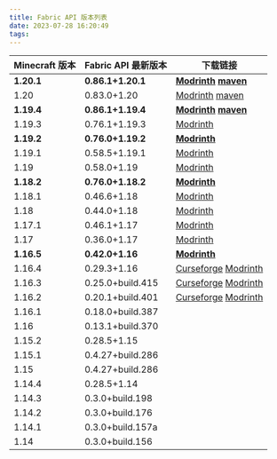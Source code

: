 ```yaml
---
title: Fabric API 版本列表
date: 2023-07-28 16:20:49
tags:
---
```

| Minecraft 版本 | Fabric API 最新版本 | 下载链接                                                                                                                                                                                                                      |
| -------------- | ------------------- | ----------------------------------------------------------------------------------------------------------------------------------------------------------------------------------------------------------------------------- |
| **1.20.1**     | **0.86.1+1.20.1**   | **[Modrinth](https://cdn.modrinth.com/data/P7dR8mSH/versions/XheZ9iGK/fabric-api-0.86.1%2B1.20.1.jar) [maven](https://maven.fabricmc.net/net/fabricmc/fabric-api/fabric-api/0.86.1%2B1.20.1/fabric-api-0.86.1%2B1.20.1.jar)** |
| 1.20           | 0.83.0+1.20         | [Modrinth](https://cdn.modrinth.com/data/P7dR8mSH/versions/n2c5lxAo/fabric-api-0.83.0%2B1.20.jar) [maven](https://maven.fabricmc.net/net/fabricmc/fabric-api/fabric-api/0.83.0%2B1.20/fabric-api-0.83.0%2B1.20.jar)           |
| **1.19.4**     | **0.86.1+1.19.4**   | **[Modrinth](https://cdn.modrinth.com/data/P7dR8mSH/versions/uIYkhRbX/fabric-api-0.86.1%2B1.19.4.jar) [maven](https://maven.fabricmc.net/net/fabricmc/fabric-api/fabric-api/0.86.1%2B1.19.4/fabric-api-0.86.1%2B1.19.4.jar)** |
| 1.19.3         | 0.76.1+1.19.3       | [Modrinth](https://cdn.modrinth.com/data/P7dR8mSH/versions/jyKnHEDY/fabric-api-0.76.1%2B1.19.3.jar)                                                                                                                           |
| **1.19.2**     | **0.76.0+1.19.2**   | **[Modrinth](https://cdn.modrinth.com/data/P7dR8mSH/versions/hfsU4hXq/fabric-api-0.76.0%2B1.19.2.jar)**                                                                                                                       |[Modrinth](https://cdn.modrinth.com/data/P7dR8mSH/versions/jyKnHEDY/fabric-api-0.76.1%2B1.19.3.jar)
| 1.19.1         | 0.58.5+1.19.1       | [Modrinth](https://cdn.modrinth.com/data/P7dR8mSH/versions/0.58.5%2B1.19.1/fabric-api-0.58.5%2B1.19.1.jar)                                                                                                                    |
| 1.19           | 0.58.0+1.19         | [Modrinth](https://cdn.modrinth.com/data/P7dR8mSH/versions/0.58.0%2B1.19/fabric-api-0.58.0%2B1.19.jar)                                                                                                                        |
| **1.18.2**     | **0.76.0+1.18.2**   | **[Modrinth](https://cdn.modrinth.com/data/P7dR8mSH/versions/95QMsRyb/fabric-api-0.76.0%2B1.18.2.jar)**                                                                                                                       |
| 1.18.1         | 0.46.6+1.18         | [Modrinth](https://cdn.modrinth.com/data/P7dR8mSH/versions/0.46.6%2B1.18/fabric-api-0.46.6%2B1.18.jar)                                                                                                                        |
| 1.18           | 0.44.0+1.18         | [Modrinth](https://cdn.modrinth.com/data/P7dR8mSH/versions/0.44.0%2B1.18/fabric-api-0.44.0%2B1.18.jar)                                                                                                                        |
| 1.17.1         | 0.46.1+1.17         | [Modrinth](https://cdn.modrinth.com/data/P7dR8mSH/versions/0.46.1%2B1.17/fabric-api-0.46.1%2B1.17.jar)                                                                                                                        |
| 1.17           | 0.36.0+1.17         | [Modrinth](https://cdn.modrinth.com/data/P7dR8mSH/versions/0.36.0%2B1.17/fabric-api-0.36.0%2B1.17.jar)                                                                                                                        |
| **1.16.5**     | **0.42.0+1.16**     | **[Modrinth](https://cdn.modrinth.com/data/P7dR8mSH/versions/0.42.0%2B1.16/fabric-api-0.42.0%2B1.16.jar)**                                                                                                                    |
| 1.16.4         | 0.29.3+1.16         | [Curseforge](https://edge.forgecdn.net/files/3159/126/fabric-api-0.29.3+1.16.jar) [Modrinth](https://cdn.modrinth.com/data/P7dR8mSH/versions/0.29.3%2B1.16/fabric-api-0.29.3%2B1.16.jar)                                      |
| 1.16.3         | 0.25.0+build.415    | [Curseforge](https://edge.forgecdn.net/files/3097/415/fabric-api-0.25.0+build.415-1.16.jar) [Modrinth](https://cdn.modrinth.com/data/P7dR8mSH/versions/0.25.0%2Bbuild.415-1.16/fabric-api-0.25.0%2Bbuild.415-1.16.jar)        |
| 1.16.2         | 0.20.1+build.401    | [Curseforge](https://edge.forgecdn.net/files/3049/174/fabric-api-0.20.1+build.401-1.16.jar) [Modrinth](https://cdn.modrinth.com/data/P7dR8mSH/versions/0.20.1%2Bbuild.401-1.16/fabric-api-0.20.1%2Bbuild.401-1.16.jar)        |
| 1.16.1         | 0.18.0+build.387    |                                                                                                                                                                                                                               |
| 1.16           | 0.13.1+build.370    |                                                                                                                                                                                                                               |
| 1.15.2         | 0.28.5+1.15         |                                                                                                                                                                                                                               |
| 1.15.1         | 0.4.27+build.286    |                                                                                                                                                                                                                               |
| 1.15           | 0.4.27+build.286    |                                                                                                                                                                                                                               |
| 1.14.4         | 0.28.5+1.14         |                                                                                                                                                                                                                               |
| 1.14.3         | 0.3.0+build.198     |                                                                                                                                                                                                                               |
| 1.14.2         | 0.3.0+build.176     |                                                                                                                                                                                                                               |
| 1.14.1         | 0.3.0+build.157a    |                                                                                                                                                                                                                               |
| 1.14           | 0.3.0+build.156     |                                                                                                                                                                                                                               |
